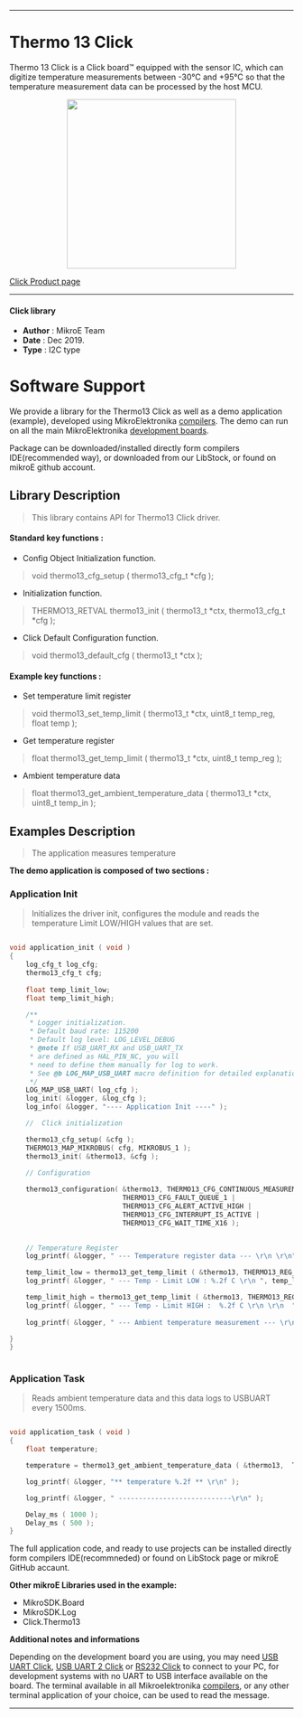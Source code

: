 
---
# Thermo 13 Click

Thermo 13 Click is a Click board™ equipped with the sensor IC, which can digitize temperature measurements between -30°C and +95°C so that the temperature measurement data can be processed by the host MCU.

<p align="center">
  <img src="https://download.mikroe.com/images/click_for_ide/thermo13_click.png" height=300px>
</p>

[Click Product page](https://www.mikroe.com/thermo-13-click)

---


#### Click library 

- **Author**        : MikroE Team
- **Date**          : Dec 2019.
- **Type**          : I2C type


# Software Support

We provide a library for the Thermo13 Click 
as well as a demo application (example), developed using MikroElektronika 
[compilers](https://shop.mikroe.com/compilers). 
The demo can run on all the main MikroElektronika [development boards](https://shop.mikroe.com/development-boards).

Package can be downloaded/installed directly form compilers IDE(recommended way), or downloaded from our LibStock, or found on mikroE github account. 

## Library Description

> This library contains API for Thermo13 Click driver.

#### Standard key functions :

- Config Object Initialization function.
> void thermo13_cfg_setup ( thermo13_cfg_t *cfg ); 
 
- Initialization function.
> THERMO13_RETVAL thermo13_init ( thermo13_t *ctx, thermo13_cfg_t *cfg );

- Click Default Configuration function.
> void thermo13_default_cfg ( thermo13_t *ctx );


#### Example key functions :

- Set temperature limit register
> void thermo13_set_temp_limit ( thermo13_t *ctx, uint8_t temp_reg, float temp );
 
- Get temperature register
> float thermo13_get_temp_limit ( thermo13_t *ctx, uint8_t temp_reg );

- Ambient temperature data
> float thermo13_get_ambient_temperature_data ( thermo13_t *ctx, uint8_t temp_in );

## Examples Description

> The application measures temperature 

**The demo application is composed of two sections :**

### Application Init 

>Initializes the driver init, configures the module and reads the temperature Limit LOW/HIGH values that are set.


```c

void application_init ( void )
{
    log_cfg_t log_cfg;
    thermo13_cfg_t cfg;
    
    float temp_limit_low;
    float temp_limit_high;

    /** 
     * Logger initialization.
     * Default baud rate: 115200
     * Default log level: LOG_LEVEL_DEBUG
     * @note If USB_UART_RX and USB_UART_TX 
     * are defined as HAL_PIN_NC, you will 
     * need to define them manually for log to work. 
     * See @b LOG_MAP_USB_UART macro definition for detailed explanation.
     */
    LOG_MAP_USB_UART( log_cfg );
    log_init( &logger, &log_cfg );
    log_info( &logger, "---- Application Init ----" );

    //  Click initialization

    thermo13_cfg_setup( &cfg );
    THERMO13_MAP_MIKROBUS( cfg, MIKROBUS_1 );
    thermo13_init( &thermo13, &cfg );

    // Configuration 
   
    thermo13_configuration( &thermo13, THERMO13_CFG_CONTINUOUS_MEASUREMENT |
                            THERMO13_CFG_FAULT_QUEUE_1 |
                            THERMO13_CFG_ALERT_ACTIVE_HIGH |
                            THERMO13_CFG_INTERRUPT_IS_ACTIVE |
                            THERMO13_CFG_WAIT_TIME_X16 );

        
    // Temperature Register
    log_printf( &logger, " --- Temperature register data --- \r\n \r\n" );

    temp_limit_low = thermo13_get_temp_limit ( &thermo13, THERMO13_REG_TEMPERATURE_LIMIT_LOW );
    log_printf( &logger, " --- Temp - Limit LOW : %.2f C \r\n ", temp_limit_low );

    temp_limit_high = thermo13_get_temp_limit ( &thermo13, THERMO13_REG_TEMPERATURE_LIMIT_HIGH );
    log_printf( &logger, " --- Temp - Limit HIGH :  %.2f C \r\n \r\n  ", temp_limit_high );
    
    log_printf( &logger, " --- Ambient temperature measurement --- \r\n " );

}
}
  
```

### Application Task

>Reads ambient temperature data and this data logs to USBUART every 1500ms.

```c

void application_task ( void )
{
    float temperature;

    temperature = thermo13_get_ambient_temperature_data ( &thermo13,  THERMO13_TEMP_IN_CELSIUS );

    log_printf( &logger, "** temperature %.2f ** \r\n" );

    log_printf( &logger, " ----------------------------\r\n" );

    Delay_ms ( 1000 );
    Delay_ms ( 500 );
}

```

The full application code, and ready to use projects can be  installed directly form compilers IDE(recommneded) or found on LibStock page or mikroE GitHub accaunt.

**Other mikroE Libraries used in the example:** 

- MikroSDK.Board
- MikroSDK.Log
- Click.Thermo13

**Additional notes and informations**

Depending on the development board you are using, you may need 
[USB UART Click](https://shop.mikroe.com/usb-uart-click), 
[USB UART 2 Click](https://shop.mikroe.com/usb-uart-2-click) or 
[RS232 Click](https://shop.mikroe.com/rs232-click) to connect to your PC, for 
development systems with no UART to USB interface available on the board. The 
terminal available in all Mikroelektronika 
[compilers](https://shop.mikroe.com/compilers), or any other terminal application 
of your choice, can be used to read the message.



---